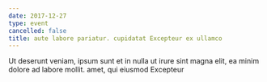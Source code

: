 ```yaml
---
date: 2017-12-27
type: event
cancelled: false
title: aute labore pariatur. cupidatat Excepteur ex ullamco
---
```

Ut deserunt veniam, ipsum sunt et in nulla ut irure sint magna elit, ea minim dolore ad labore mollit. amet, qui eiusmod Excepteur